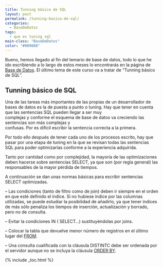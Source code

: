```yaml
---
title: Tunning básico de SQL
layout: post
permalink: /tunning-basico-de-sql/
categories:
  - BaseDeDatos
tags:
  - que es tuning sql
main-class: "BaseDeDatos"
color: "#009688"
---
```

<div class="icosql">
</div>

Bueno, hemos llegado al fin del temario de base de datos, todo lo que he ido escribiendo a lo largo de estos meses lo encontrarás en la página de [Base de Datos][1]. El último tema de este curso va a tratar de &#8220;Tunning básico de SQL&#8221;.  

<!--ad-->

## Tunning básico de SQL



Una de las tareas más importantes de las propias de un desarrollador de bases de datos es la de puesta a punto o tuning. Hay que tener en cuenta que las sentencias SQL pueden llegar a ser muy  
complejas y conforme el esquema de base de datos va creciendo las sentencias son más complejas y  
confusas. Por es difícil escribir la sentencia correcta a la primera.

Por todo ello después de tener cada uno de los procesos escrito, hay que pasar por una etapa de tuning en la que se revisan todas las sentencias SQL para poder optimizarlas conforme a la experiencia adquirida.

Tanto por cantidad como por complejidad, la mayoría de las optimizaciones deben hacerse sobre sentencias SELECT, ya que son (por regla general) las responsables de la mayor pérdida de tiempos.

A continuación se dan unas normas básicas para escribir sentencias SELECT optimizadas.

&#8211; Las condiciones (tanto de filtro como de join) deben ir siempre en el orden en que esté definido el índice. Si no hubiese índice por las columnas utilizadas, se puede estudiar la posibilidad de añadirlo, ya que tener índices de más sólo penaliza los tiempos de inserción, actualización y borrado, pero no de consulta.

&#8211; Evitar la condiciones IN ( SELECT&#8230;) sustituyéndolas por joins.

&#8211; Colocar la tabla que devuelve menor número de registros en el último lugar del [FROM][2].

&#8211; Una consulta cualificada con la cláusula DISTINTC debe ser ordenada por el servidor aunque no se incluya la cláusula [ORDER BY][3].



 [1]: http://bashyc.blogspot.com/p/bases-de-datos.html
 [2]: https://elbauldelprogramador.com/consulta-de-datos-clausula-from/
 [3]: https://elbauldelprogramador.com/consulta-de-datos-clausula-having-y/

{% include _toc.html %}
